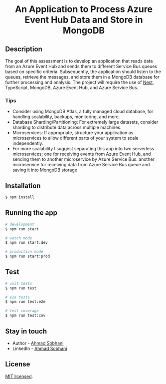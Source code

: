 
  <h1 align="center">An Application to Process Azure Event Hub Data and Store in MongoDB</h1>
    <p align="center">


## Description
The goal of this assessment is to develop an application that reads data from an Azure Event Hub and sends them to different Service Bus queues based on specific criteria. Subsequently, the application should listen to the queues, retrieve the messages, and store them in a MongoDB database for further processing and analysis. The project will require the use of [Nest](https://github.com/nestjs/nest), TypeScript, MongoDB, Azure Event Hub, and Azure Service Bus.

### Tips
<ul>
  <li>Consider using MongoDB Atlas, a fully managed cloud database, for handling scalability, backups, monitoring, and more.</li>
  <li>Database Sharding/Partitioning: For extremely large datasets, consider sharding to distribute data across multiple machines.</li>
  <li>Microservices: If appropriate, structure your application as microservices to allow different parts of your system to scale independently.</li>
  <li>For more scalability I suggest separating this app into two serverless microservices; one for receiving events from Azure Event Hub, and sending them to another microservice by Azure Service Bus. another microservice for receiving data from Azure Service Bus queue and saving it into MongoDB storage </li>
</ul>

## Installation

```bash
$ npm install
```

## Running the app

```bash
# development
$ npm run start

# watch mode
$ npm run start:dev

# production mode
$ npm run start:prod
```

## Test

```bash
# unit tests
$ npm run test

# e2e tests
$ npm run test:e2e

# test coverage
$ npm run test:cov
```

## Stay in touch

- Author - [Ahmad Sobhani](mailto://ahmad.sobhani@hotmail.com)
- LinkedIn - [Ahmad Sobhani](https://www.linkedin.com/in/ahmad-sobhani-4449108b/)

## License

[MIT licensed](LICENSE).
